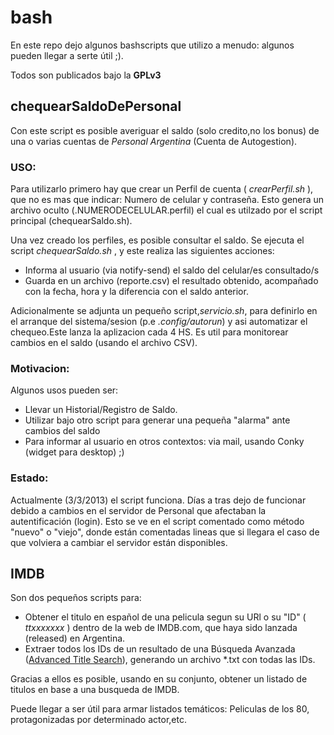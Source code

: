 bash
====

En este repo dejo algunos bashscripts que utilizo a menudo: algunos pueden llegar a serte útil ;).

Todos son publicados bajo la **GPLv3**

## chequearSaldoDePersonal

Con este script es posible averiguar el saldo (solo credito,no los bonus) de una o varias cuentas de *Personal Argentina* (Cuenta de Autogestion).

### USO:
Para utilizarlo primero hay que crear un Perfil de cuenta ( *crearPerfil.sh* ), que no es mas que indicar: Numero de celular y contraseña. Esto genera un archivo oculto (.NUMERODECELULAR.perfil) el cual es utilzado por el script principal (chequearSaldo.sh).

Una vez creado los perfiles, es posible consultar el saldo. Se ejecuta el script *chequearSaldo.sh* , y este realiza las siguientes acciones:
* Informa al usuario (via notify-send) el saldo del celular/es consultado/s
* Guarda en un archivo (reporte.csv) el resultado obtenido, acompañado con la fecha, hora y la diferencia con el saldo anterior. 

Adicionalmente se adjunta un pequeño script,*servicio.sh*, para definirlo en el arranque del sistema/sesion (p.e *.config/autorun*) y asi automatizar el chequeo.Este lanza la aplizacion cada 4 HS. Es util para monitorear cambios en el saldo (usando el archivo CSV).

### Motivacion:
Algunos usos pueden ser:
* Llevar un Historial/Registro de Saldo.
* Utilizar bajo otro script para generar una pequeña "alarma" ante cambios del saldo
* Para informar al usuario en otros contextos: via mail, usando Conky (widget para desktop) ;)

### Estado:
Actualmente (3/3/2013) el script funciona. Días a tras dejo de funcionar debido a cambios en el servidor de Personal que afectaban la autentificación (login). Esto se ve en el script comentado como método "nuevo" o "viejo", donde están comentadas lineas que si llegara el caso de que volviera a cambiar el servidor están disponibles.

## IMDB
Son dos pequeños scripts para:
* Obtener el titulo en español de una pelicula segun su URl o  su "ID" ( *ttxxxxxxx* ) dentro de la web de IMDB.com, que haya sido lanzada (released) en Argentina.
* Extraer todos los IDs de un resultado de una Búsqueda Avanzada ([Advanced Title Search](http://www.imdb.com/search/title)), generando un archivo *.txt con todas las IDs.
 
Gracias a ellos es posible, usando en su conjunto, obtener un listado de titulos en base a una busqueda de IMDB.

Puede llegar a ser útil para armar listados temáticos: Peliculas de los 80, protagonizadas por determinado actor,etc.
